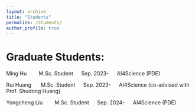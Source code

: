 ```yaml
---
layout: archive
title: "Students"
permalink: /Students/
author_profile: true
---
```

Graduate Students:
=======
Ming Hu     M.Sc. Student   Sep. 2023-   AI4Science (PDE)

Rui Huang     M.Sc. Student   Sep. 2023-   AI4Science (co-advised with Prof. Shudong Huang)

Yongcheng Liu     M.Sc. Student   Sep. 2024-   AI4Science (PDE)
